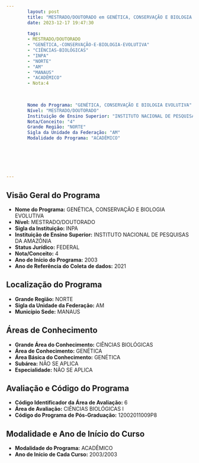 ```yaml
---
        layout: post
        title: "MESTRADO/DOUTORADO em GENÉTICA, CONSERVAÇÃO E BIOLOGIA EVOLUTIVA na INPA  "
        date: 2023-12-17 19:47:30
     
        tags:
        - MESTRADO/DOUTORADO
        - "GENÉTICA,-CONSERVAÇÃO-E-BIOLOGIA-EVOLUTIVA"
        - "CIÊNCIAS-BIOLÓGICAS"
        - "INPA"
        - "NORTE"
        - "AM"
        - "MANAUS"
        - "ACADÊMICO"
        - Nota:4
        
        

        Nome do Programa: "GENÉTICA, CONSERVAÇÃO E BIOLOGIA EVOLUTIVA"
        Nível: "MESTRADO/DOUTORADO"
        Instituição de Ensino Superior: "INSTITUTO NACIONAL DE PESQUISAS DA AMAZÔNIA"
        Nota/Conceito: "4"
        Grande Região: "NORTE"
        Sigla da Unidade da Federação: "AM"
        Modalidade do Programa: "ACADÊMICO"
        
        
        
        
        
        
---
```

## Visão Geral do Programa
- **Nome do Programa:** GENÉTICA, CONSERVAÇÃO E BIOLOGIA EVOLUTIVA
- **Nível:** MESTRADO/DOUTORADO
- **Sigla da Instituição:** INPA
- **Instituição de Ensino Superior:** INSTITUTO NACIONAL DE PESQUISAS DA AMAZÔNIA
- **Status Jurídico:** FEDERAL
- **Nota/Conceito:** 4
- **Ano de Início do Programa:** 2003
- **Ano de Referência do Coleta de dados:** 2021

## Localização do Programa
- **Grande Região:** NORTE
- **Sigla da Unidade da Federação:** AM
- **Município Sede:** MANAUS

## Áreas de Conhecimento
- **Grande Área do Conhecimento:** CIÊNCIAS BIOLÓGICAS
- **Área de Conhecimento:** GENÉTICA
- **Área Básica do Conhecimento:** GENÉTICA
- **Subárea:** NÃO SE APLICA
- **Especialidade:** NÃO SE APLICA

## Avaliação e Código do Programa
- **Código Identificador da Área de Avaliação:** 6
- **Área de Avaliação:** CIÊNCIAS BIOLÓGICAS I
- **Código do Programa de Pós-Graduação:** 12002011009P8


## Modalidade e Ano de Início do Curso
- **Modalidade do Programa:** ACADÊMICO
- **Ano de Início de Cada Curso:** 2003/2003
